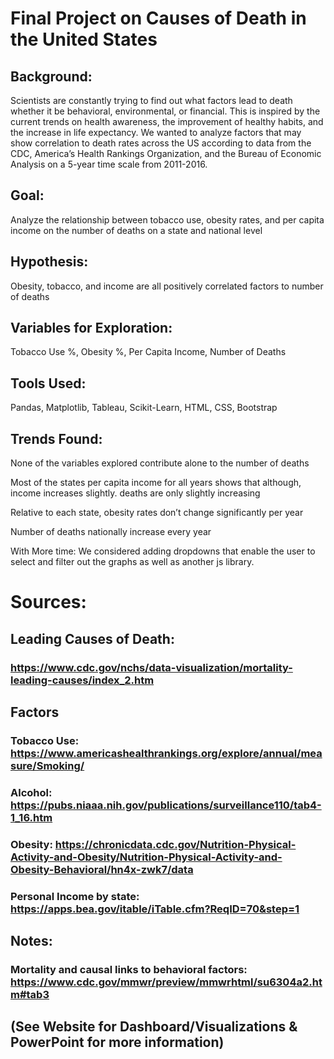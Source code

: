 # Final Project on Causes of Death in the United States

## Background:
Scientists are constantly trying to find out what factors lead to death whether it be behavioral, environmental, or financial. This is inspired by the current trends on health awareness, the improvement of healthy habits, and the increase in life expectancy. We wanted to analyze factors that may show correlation to death rates across the US according to data from the CDC, America’s Health Rankings Organization, and the Bureau of Economic Analysis on a 5-year time scale from 2011-2016.

## Goal:
Analyze the relationship between tobacco use, obesity rates, and per capita income on the number of deaths on a state and national level

## Hypothesis:
Obesity, tobacco, and income are all positively correlated factors to number of deaths

## Variables for Exploration:
Tobacco Use %, Obesity %, Per Capita Income, Number of Deaths

## Tools Used:
Pandas, Matplotlib, Tableau, Scikit-Learn, HTML, CSS, Bootstrap

## Trends Found: 
None of the variables explored contribute alone to the number of deaths

Most of the states per capita income for all years shows that although, income increases slightly. deaths are only slightly increasing 

Relative to each state, obesity rates don’t change significantly per year

Number of deaths nationally increase every year

With More time: We considered adding dropdowns that enable the user to select and filter out the graphs as well as another js library. 

# Sources:
## Leading Causes of Death:
### https://www.cdc.gov/nchs/data-visualization/mortality-leading-causes/index_2.htm

## Factors
### Tobacco Use: https://www.americashealthrankings.org/explore/annual/measure/Smoking/
### Alcohol: https://pubs.niaaa.nih.gov/publications/surveillance110/tab4-1_16.htm
### Obesity: https://chronicdata.cdc.gov/Nutrition-Physical-Activity-and-Obesity/Nutrition-Physical-Activity-and-Obesity-Behavioral/hn4x-zwk7/data
### Personal Income by state: https://apps.bea.gov/itable/iTable.cfm?ReqID=70&step=1

## Notes:
### Mortality and causal links to behavioral factors: https://www.cdc.gov/mmwr/preview/mmwrhtml/su6304a2.htm#tab3

## (See Website for Dashboard/Visualizations & PowerPoint for more information)
